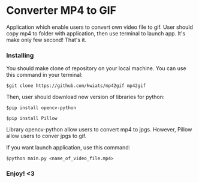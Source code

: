 # Converter MP4 to GIF
Application which enable users to convert own video file to gif. User should copy mp4 to folder with application, then use terminal to launch app. It's make only few second! That's it. 

### Installing

You should make clone of repository on your local machine. You can use this command in your terminal:

    $git clone https://github.com/kwiats/mp42gif mp42gif

Then, user should download new version of libraries for python:

    $pip install opencv-python
    
    $pip install Pillow
    
Library opencv-python allow users to convert mp4 to jpgs. However, Pillow allow users to conver jpgs to gif.

If you want launch application, use this command:

    $python main.py <name_of_video_file.mp4>


### Enjoy! <3